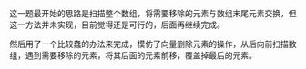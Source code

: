 这一题最开始的思路是扫描整个数组，将需要移除的元素与数组末尾元素交换，但这一方法并未实现，目前觉得还是可行的，后面再继续完成。

然后用了一个比较蠢的办法来完成，模仿了向量删除元素的操作，从后向前扫描数组，遇到需要移除的元素，将其后面的元素前移，覆盖掉最后的元素。